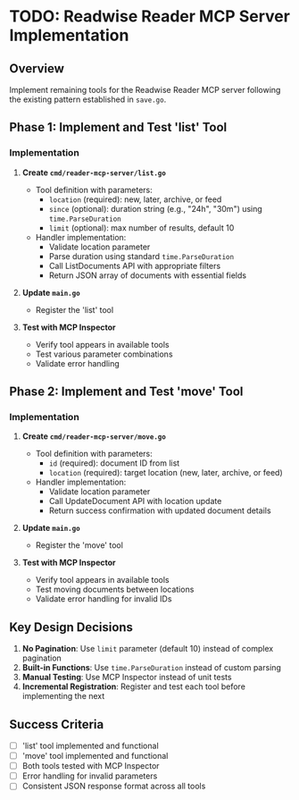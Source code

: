 # TODO: Readwise Reader MCP Server Implementation

## Overview

Implement remaining tools for the Readwise Reader MCP server following the existing pattern established in `save.go`.

## Phase 1: Implement and Test 'list' Tool

### Implementation
1. **Create `cmd/reader-mcp-server/list.go`**
   - Tool definition with parameters:
     - `location` (required): new, later, archive, or feed
     - `since` (optional): duration string (e.g., "24h", "30m") using `time.ParseDuration`
     - `limit` (optional): max number of results, default 10
   - Handler implementation:
     - Validate location parameter
     - Parse duration using standard `time.ParseDuration`
     - Call ListDocuments API with appropriate filters
     - Return JSON array of documents with essential fields

2. **Update `main.go`**
   - Register the 'list' tool

3. **Test with MCP Inspector**
   - Verify tool appears in available tools
   - Test various parameter combinations
   - Validate error handling

## Phase 2: Implement and Test 'move' Tool

### Implementation
1. **Create `cmd/reader-mcp-server/move.go`**
   - Tool definition with parameters:
     - `id` (required): document ID from list
     - `location` (required): target location (new, later, archive, or feed)
   - Handler implementation:
     - Validate location parameter
     - Call UpdateDocument API with location update
     - Return success confirmation with updated document details

2. **Update `main.go`**
   - Register the 'move' tool

3. **Test with MCP Inspector**
   - Verify tool appears in available tools
   - Test moving documents between locations
   - Validate error handling for invalid IDs

## Key Design Decisions

1. **No Pagination**: Use `limit` parameter (default 10) instead of complex pagination
2. **Built-in Functions**: Use `time.ParseDuration` instead of custom parsing
3. **Manual Testing**: Use MCP Inspector instead of unit tests
4. **Incremental Registration**: Register and test each tool before implementing the next

## Success Criteria

- [ ] 'list' tool implemented and functional
- [ ] 'move' tool implemented and functional
- [ ] Both tools tested with MCP Inspector
- [ ] Error handling for invalid parameters
- [ ] Consistent JSON response format across all tools